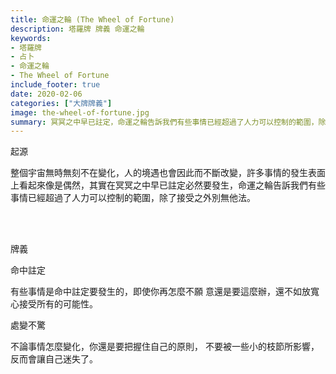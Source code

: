 ```yaml
---
title: 命運之輪 (The Wheel of Fortune)
description: 塔羅牌 牌義 命運之輪
keywords:
- 塔羅牌
- 占卜
- 命運之輪
- The Wheel of Fortune
include_footer: true
date: 2020-02-06
categories: ["大牌牌義"]
image: the-wheel-of-fortune.jpg
summary: 冥冥之中早已註定，命運之輪告訴我們有些事情已經超過了人力可以控制的範圍，除了接受之外別無他法。
---
```


<p class="title is-3">起源</p>
<p class="subtitle is-6">
整個宇宙無時無刻不在變化，人的境遇也會因此而不斷改變，許多事情的發生表面上看起來像是偶然，其實在冥冥之中早已註定必然要發生，命運之輪告訴我們有些事情已經超過了人力可以控制的範圍，除了接受之外別無他法。
</p>

<br/><br/>
<p class="title is-3">牌義</p>
<p class="subtitle is-4">命中註定</p>
<p class="subtitle is-6">有些事情是命中註定要發生的，即使你再怎麼不願 意還是要這麼辦，還不如放寬心接受所有的可能性。</p>
<p class="subtitle is-4">處變不驚</p>
<p class="subtitle is-6">不論事情怎麼變化，你還是要把握住自己的原則， 不要被一些小的枝節所影響，反而會讓自己迷失了。</p>
